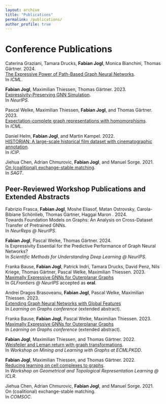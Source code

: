```yaml
---
layout: archive
title: "Publications"
permalink: /publications/
author_profile: true
---
```


# Conference Publications
Caterina Graziani, Tamara Drucks, **Fabian Jogl**, Monica Bianchini, Thomas Gärtner. 2024.   
[The Expressive Power of Path-Based Graph Neural Networks](https://openreview.net/pdf?id=io1XSRtcO8).   
In _ICML_.

**Fabian Jogl**, Maximilian Thiessen, Thomas Gärtner. 2023.  
[ Expressivity-Preserving GNN Simulation](https://neurips.cc/virtual/2023/poster/69926).  
In _NeurIPS_.

Pascal Welke, Maximilian Thiessen, **Fabian Jogl**, and Thomas Gärtner. 2023.  
[Expectation-complete graph representations with homomorphisms](https://openreview.net/forum?id=ppgRPC14uI).  
In _ICML_.

Daniel Helm, **Fabian Jogl**, and Martin Kampel. 2022.   
[HISTORIAN: A large-scale historical film dataset with cinematographic annotation](https://ieeexplore.ieee.org/document/9897300/).  
In _ICIP_.

Jiehua Chen, Adrian Chmurovic, **Fabian Jogl**, and Manuel Sorge. 2021.  
[On (coalitional) exchange-stable matching](https://link.springer.com/chapter/10.1007/978-3-030-85947-3_14).  
In _SAGT_.

## Peer-Reviewed Workshop Publications and Extended Abstracts

Fabrizio Frasca, **Fabian Jogl**, Moshe Eliasof, Matan Ostrovsky, Carola-Bibiane Schönlieb, Thomas Gärtner, Haggai Maron . 2024.   
Towards Foundation Models on Graphs: An Analysis on
Cross-Dataset Transfer of Pretrained GNNs.   
In _NeurReps @ NeurIPS_.   

**Fabian Jogl**, Pascal Welke, Thomas Gärtner. 2024.   
Is Expressivity Essential for the Predictive Performance of Graph Neural Networks?  
In _Scientific Methods for Understanding Deep Learning @ NeurIPS_.

Franka Bause, **Fabian Jogl**, Patrick Indri, Tamara Drucks, David Penz, Nils Kriege, Thomas Gärtner, Pascal Welke, Maximilian Thiessen. 2023.  
[Maximally Expressive GNNs for Outerplanar Graphs]()  
In _GLFrontiers @ NeurIPS_ accepted as **oral**.

Andrei Dragos Brasoveanu, **Fabian Jogl**, Pascal Welke, Maximilian Thiessen. 2023.  
[Extending Graph Neural Networks with Global Features]()   
In _Learning on Graphs conference_ (extended abstract).

Franka Bause, **Fabian Jogl**, Pascal Welke, Maximilian Thiessen. 2023.  
[Maximally Expressive GNNs for Outerplanar Graphs]()  
In _Learning on Graphs conference_ (extended abstract).

**Fabian Jogl**, Maximilian Thiessen, and Thomas Gärtner. 2022.  
[Weisfeiler and Leman return with graph transformations](https://openreview.net/forum?id=Oq5mzL-3SUV).  
In _Workshop on Mining and Learning with Graphs at ECMLPKDD_.

**Fabian Jogl**, Maximilian Thiessen, and Thomas Gärtner. 2022.  
[Reducing learning on cell complexes to graphs](https://openreview.net/forum?id=HKUxAE-J6lq).  
In _Workshop on Geometrical and Topological Representation Learning @ ICLR_.

Jiehua Chen, Adrian Chmurovic, **Fabian Jogl**, and Manuel Sorge. 2021.  
On (coalitional) exchange-stable matching.  
In _COMSOC_.
